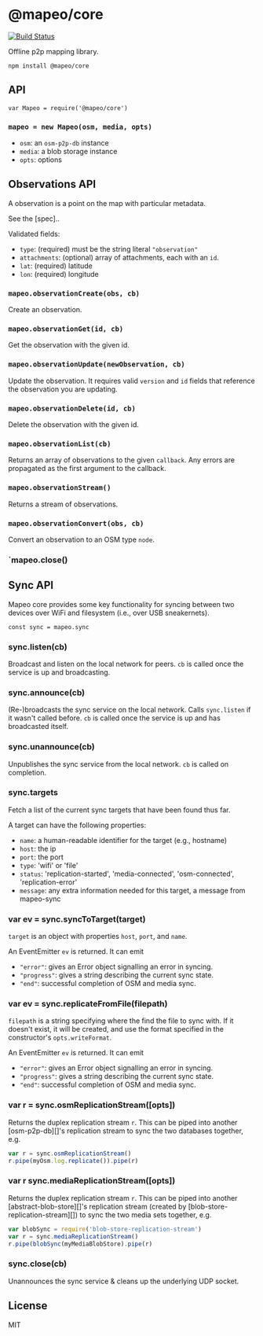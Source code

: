# @mapeo/core

[![Build
Status](https://travis-ci.org/digidem/mapeo-core.svg?branch=master)](https://travis-ci.org/digidem/mapeo-core)

Offline p2p mapping library.


```
npm install @mapeo/core
```

## API

```
var Mapeo = require('@mapeo/core')
```

### `mapeo = new Mapeo(osm, media, opts)`

* `osm`: an `osm-p2p-db` instance
* `media`: a blob storage instance
* `opts`: options

## Observations API 

A observation is a point on the map with particular metadata. 

See the [spec].. 

Validated fields:

  * `type`: (required) must be the string literal `"observation"`
  * `attachments`: (optional) array of attachments, each with an `id`.
  * `lat`: (required) latitude
  * `lon`: (required) longitude

### `mapeo.observationCreate(obs, cb)`

Create an observation. 

### `mapeo.observationGet(id, cb)`

Get the observation with the given id.

### `mapeo.observationUpdate(newObservation, cb)`

Update the observation. It requires valid `version` and `id` fields that
reference the observation you are updating.

### `mapeo.observationDelete(id, cb)`

Delete the observation with the given id.

### `mapeo.observationList(cb)`

Returns an array of observations to the given `callback`. Any errors are
propagated as the first argument to the callback.

### `mapeo.observationStream()`

Returns a stream of observations.

### `mapeo.observationConvert(obs, cb)`

Convert an observation to an OSM type `node`.

### `mapeo.close()

## Sync API

Mapeo core provides some key functionality for syncing between two devices over
WiFi and filesystem (i.e., over USB sneakernets).

`const sync = mapeo.sync`

### sync.listen(cb)

Broadcast and listen on the local network for peers. `cb` is called once the service is up and broadcasting.

### sync.announce(cb)

(Re-)broadcasts the sync service on the local network. Calls `sync.listen` if it wasn't called before. `cb` is called once the service is up and has broadcasted itself.

### sync.unannounce(cb)

Unpublishes the sync service from the local network. `cb` is called on completion.

### sync.targets

Fetch a list of the current sync targets that have been found thus far.

A target can have the following properties:

  * `name`: a human-readable identifier for the target (e.g., hostname)
  * `host`: the ip
  * `port`: the port
  * `type`: 'wifi' or 'file'
  * `status`: 'replication-started', 'media-connected', 'osm-connected', 'replication-error'
  * `message`: any extra information needed for this target, a message from mapeo-sync

### var ev = sync.syncToTarget(target)

`target` is an object with properties `host`, `port`, and `name`.

An EventEmitter `ev` is returned. It can emit

- `"error"`: gives an Error object signalling an error in syncing.
- `"progress"`: gives a string describing the current sync state.
- `"end"`: successful completion of OSM and media sync.

### var ev = sync.replicateFromFile(filepath)

`filepath` is a string specifying where the find the file to sync with. If it doesn't exist, it will be created, and use the format specified in the constructor's `opts.writeFormat`.

An EventEmitter `ev` is returned. It can emit

- `"error"`: gives an Error object signalling an error in syncing.
- `"progress"`: gives a string describing the current sync state.
- `"end"`: successful completion of OSM and media sync.

### var r = sync.osmReplicationStream([opts])

Returns the duplex replication stream `r`. This can be piped into another [osm-p2p-db][]'s replication stream to sync the two databases together, e.g.

```js
var r = sync.osmReplicationStream()
r.pipe(myOsm.log.replicate()).pipe(r)
```

### var r sync.mediaReplicationStream([opts])

Returns the duplex replication stream `r`. This can be piped into another [abstract-blob-store][]'s replication stream (created by [blob-store-replication-stream][]) to sync the two media sets together, e.g.

```js
var blobSync = require('blob-store-replication-stream')
var r = sync.mediaReplicationStream()
r.pipe(blobSync(myMediaBlobStore).pipe(r)
```

### sync.close(cb)

Unannounces the sync service & cleans up the underlying UDP socket.


## License

MIT
